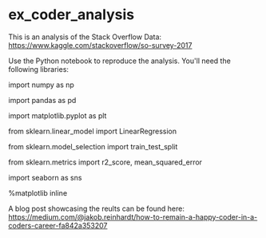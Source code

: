 # ex_coder_analysis
This is an analysis of the Stack Overflow Data: https://www.kaggle.com/stackoverflow/so-survey-2017

Use the Python notebook to reproduce the analysis.
You'll need the following libraries:

import numpy as np

import pandas as pd

import matplotlib.pyplot as plt

from sklearn.linear_model import LinearRegression

from sklearn.model_selection import train_test_split

from sklearn.metrics import r2_score, mean_squared_error

import seaborn as sns

%matplotlib inline

A blog post showcasing the reults can be found here: https://medium.com/@jakob.reinhardt/how-to-remain-a-happy-coder-in-a-coders-career-fa842a353207
